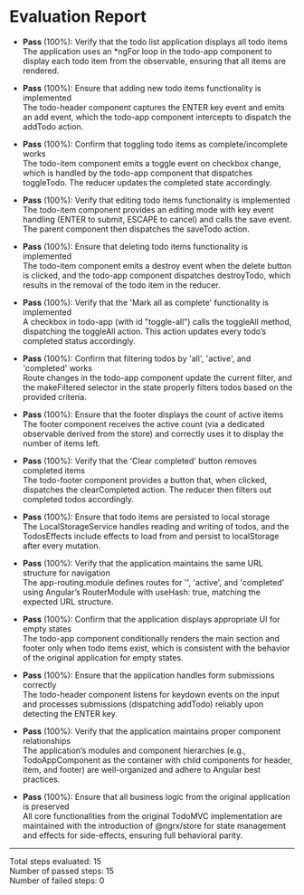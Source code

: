 # Evaluation Report

- **Pass** (100%): Verify that the todo list application displays all todo items  
  The application uses an *ngFor loop in the todo-app component to display each todo item from the observable, ensuring that all items are rendered.

- **Pass** (100%): Ensure that adding new todo items functionality is implemented  
  The todo-header component captures the ENTER key event and emits an add event, which the todo-app component intercepts to dispatch the addTodo action.

- **Pass** (100%): Confirm that toggling todo items as complete/incomplete works  
  The todo-item component emits a toggle event on checkbox change, which is handled by the todo-app component that dispatches toggleTodo. The reducer updates the completed state accordingly.

- **Pass** (100%): Verify that editing todo items functionality is implemented  
  The todo-item component provides an editing mode with key event handling (ENTER to submit, ESCAPE to cancel) and calls the save event. The parent component then dispatches the saveTodo action.

- **Pass** (100%): Ensure that deleting todo items functionality is implemented  
  The todo-item component emits a destroy event when the delete button is clicked, and the todo-app component dispatches destroyTodo, which results in the removal of the todo item in the reducer.

- **Pass** (100%): Verify that the 'Mark all as complete' functionality is implemented  
  A checkbox in todo-app (with id "toggle-all") calls the toggleAll method, dispatching the toggleAll action. This action updates every todo’s completed status accordingly.

- **Pass** (100%): Confirm that filtering todos by 'all', 'active', and 'completed' works  
  Route changes in the todo-app component update the current filter, and the makeFiltered selector in the state properly filters todos based on the provided criteria.

- **Pass** (100%): Ensure that the footer displays the count of active items  
  The footer component receives the active count (via a dedicated observable derived from the store) and correctly uses it to display the number of items left.

- **Pass** (100%): Verify that the 'Clear completed' button removes completed items  
  The todo-footer component provides a button that, when clicked, dispatches the clearCompleted action. The reducer then filters out completed todos accordingly.

- **Pass** (100%): Ensure that todo items are persisted to local storage  
  The LocalStorageService handles reading and writing of todos, and the TodosEffects include effects to load from and persist to localStorage after every mutation.

- **Pass** (100%): Verify that the application maintains the same URL structure for navigation  
  The app-routing.module defines routes for '', 'active', and 'completed' using Angular’s RouterModule with useHash: true, matching the expected URL structure.

- **Pass** (100%): Confirm that the application displays appropriate UI for empty states  
  The todo-app component conditionally renders the main section and footer only when todo items exist, which is consistent with the behavior of the original application for empty states.

- **Pass** (100%): Ensure that the application handles form submissions correctly  
  The todo-header component listens for keydown events on the input and processes submissions (dispatching addTodo) reliably upon detecting the ENTER key.

- **Pass** (100%): Verify that the application maintains proper component relationships  
  The application’s modules and component hierarchies (e.g., TodoAppComponent as the container with child components for header, item, and footer) are well-organized and adhere to Angular best practices.

- **Pass** (100%): Ensure that all business logic from the original application is preserved  
  All core functionalities from the original TodoMVC implementation are maintained with the introduction of @ngrx/store for state management and effects for side-effects, ensuring full behavioral parity.

---

Total steps evaluated: 15  
Number of passed steps: 15  
Number of failed steps: 0